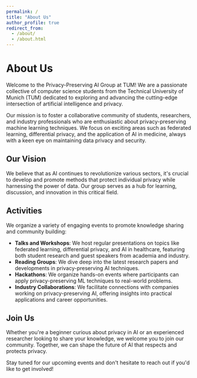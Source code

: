 ```yaml
---
permalink: /
title: "About Us"
author_profile: true
redirect_from: 
  - /about/
  - /about.html
---
```


# About Us

Welcome to the Privacy-Preserving AI Group at TUM! We are a passionate collective of computer science students from the Technical University of Munich (TUM) dedicated to exploring and advancing the cutting-edge intersection of artificial intelligence and privacy.

Our mission is to foster a collaborative community of students, researchers, and industry professionals who are enthusiastic about privacy-preserving machine learning techniques. We focus on exciting areas such as federated learning, differential privacy, and the application of AI in medicine, always with a keen eye on maintaining data privacy and security.

## Our Vision

We believe that as AI continues to revolutionize various sectors, it's crucial to develop and promote methods that protect individual privacy while harnessing the power of data. Our group serves as a hub for learning, discussion, and innovation in this critical field.

## Activities

We organize a variety of engaging events to promote knowledge sharing and community building:

- **Talks and Workshops**: We host regular presentations on topics like federated learning, differential privacy, and AI in healthcare, featuring both student research and guest speakers from academia and industry.
- **Reading Groups**: We dive deep into the latest research papers and developments in privacy-preserving AI techniques.
- **Hackathons**: We organize hands-on events where participants can apply privacy-preserving ML techniques to real-world problems.
- **Industry Collaborations**: We facilitate connections with companies working on privacy-preserving AI, offering insights into practical applications and career opportunities.

## Join Us

Whether you're a beginner curious about privacy in AI or an experienced researcher looking to share your knowledge, we welcome you to join our community. Together, we can shape the future of AI that respects and protects privacy.

Stay tuned for our upcoming events and don't hesitate to reach out if you'd like to get involved!


